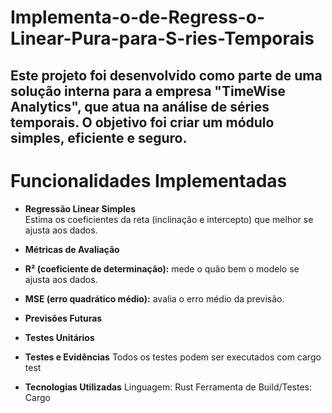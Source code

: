 # Implementa-o-de-Regress-o-Linear-Pura-para-S-ries-Temporais


Este projeto foi desenvolvido como parte de uma solução interna para a empresa "TimeWise Analytics", que atua na análise de séries temporais. O objetivo foi criar um módulo simples, eficiente e seguro.
---

# Funcionalidades Implementadas

-  **Regressão Linear Simples**  
  Estima os coeficientes da reta (inclinação e intercepto) que melhor se ajusta aos dados.

-  **Métricas de Avaliação**  
  - **R² (coeficiente de determinação):** mede o quão bem o modelo se ajusta aos dados.  
  - **MSE (erro quadrático médio):** avalia o erro médio da previsão.
-  **Previsões Futuras**  
-  **Testes Unitários**  
  
- **Testes e Evidências**
Todos os testes podem ser executados com cargo test

- **Tecnologias Utilizadas**
Linguagem: Rust
Ferramenta de Build/Testes: Cargo

